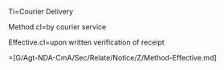 Ti=Courier Delivery

Method.cl=by courier service

Effective.cl=upon written verification of receipt

=[G/Agt-NDA-CmA/Sec/Relate/Notice/Z/Method-Effective.md]